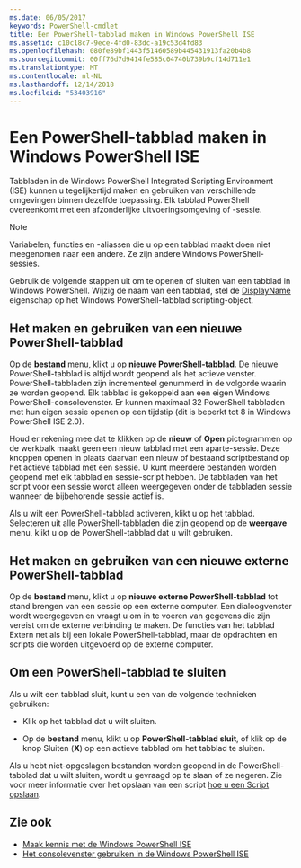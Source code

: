 ```yaml
---
ms.date: 06/05/2017
keywords: PowerShell-cmdlet
title: Een PowerShell-tabblad maken in Windows PowerShell ISE
ms.assetid: c10c18c7-9ece-4fd0-83dc-a19c53d4fd83
ms.openlocfilehash: 080fe89bf1443f51460589b445431913fa20b4b8
ms.sourcegitcommit: 00ff76d7d9414fe585c04740b739b9cf14d711e1
ms.translationtype: MT
ms.contentlocale: nl-NL
ms.lasthandoff: 12/14/2018
ms.locfileid: "53403916"
---
```

# <a name="how-to-create-a-powershell-tab-in-windows-powershell-ise"></a>Een PowerShell-tabblad maken in Windows PowerShell ISE

Tabbladen in de Windows PowerShell Integrated Scripting Environment (ISE) kunnen u tegelijkertijd maken en gebruiken van verschillende omgevingen binnen dezelfde toepassing.
Elk tabblad PowerShell overeenkomt met een afzonderlijke uitvoeringsomgeving of -sessie.

> [!NOTE]
> Variabelen, functies en -aliassen die u op een tabblad maakt doen niet meegenomen naar een andere. Ze zijn andere Windows PowerShell-sessies.

Gebruik de volgende stappen uit om te openen of sluiten van een tabblad in Windows PowerShell.
Wijzig de naam van een tabblad, stel de [DisplayName](object-model/The-PowerShellTab-Object.md#displayname) eigenschap op het Windows PowerShell-tabblad scripting-object.

## <a name="to-create-and-use-a-new-powershell-tab"></a>Het maken en gebruiken van een nieuwe PowerShell-tabblad

Op de **bestand** menu, klikt u op **nieuwe PowerShell-tabblad**. De nieuwe PowerShell-tabblad is altijd wordt geopend als het actieve venster.
PowerShell-tabbladen zijn incrementeel genummerd in de volgorde waarin ze worden geopend.
Elk tabblad is gekoppeld aan een eigen Windows PowerShell-consolevenster.
Er kunnen maximaal 32 PowerShell tabbladen met hun eigen sessie openen op een tijdstip (dit is beperkt tot 8 in Windows PowerShell ISE 2.0).

Houd er rekening mee dat te klikken op de **nieuw** of **Open** pictogrammen op de werkbalk maakt geen een nieuw tabblad met een aparte-sessie.
Deze knoppen openen in plaats daarvan een nieuw of bestaand scriptbestand op het actieve tabblad met een sessie.
U kunt meerdere bestanden worden geopend met elk tabblad en sessie-script hebben.
De tabbladen van het script voor een sessie wordt alleen weergegeven onder de tabbladen sessie wanneer de bijbehorende sessie actief is.

Als u wilt een PowerShell-tabblad activeren, klikt u op het tabblad. Selecteren uit alle PowerShell-tabbladen die zijn geopend op de **weergave** menu, klikt u op de PowerShell-tabblad dat u wilt gebruiken.

## <a name="to-create-and-use-a-new-remote-powershell-tab"></a>Het maken en gebruiken van een nieuwe externe PowerShell-tabblad

Op de **bestand** menu, klikt u op **nieuwe externe PowerShell-tabblad** tot stand brengen van een sessie op een externe computer.
Een dialoogvenster wordt weergegeven en vraagt u om in te voeren van gegevens die zijn vereist om de externe verbinding te maken.
De functies van het tabblad Extern net als bij een lokale PowerShell-tabblad, maar de opdrachten en scripts die worden uitgevoerd op de externe computer.

## <a name="to-close-a-powershell-tab"></a>Om een PowerShell-tabblad te sluiten

Als u wilt een tabblad sluit, kunt u een van de volgende technieken gebruiken:

- Klik op het tabblad dat u wilt sluiten.

- Op de **bestand** menu, klikt u op **PowerShell-tabblad sluit**, of klik op de knop Sluiten (**X**) op een actieve tabblad om het tabblad te sluiten.

Als u hebt niet-opgeslagen bestanden worden geopend in de PowerShell-tabblad dat u wilt sluiten, wordt u gevraagd op te slaan of ze negeren.
Zie voor meer informatie over het opslaan van een script [hoe u een Script opslaan](How-to-Write-and-Run-Scripts-in-the-Windows-PowerShell-ISE.md#how-to-save-a-script).

## <a name="see-also"></a>Zie ook

- [Maak kennis met de Windows PowerShell ISE](Introducing-the-Windows-PowerShell-ISE.md)
- [Het consolevenster gebruiken in de Windows PowerShell ISE](How-to-Use-the-Console-Pane-in-the-Windows-PowerShell-ISE.md)